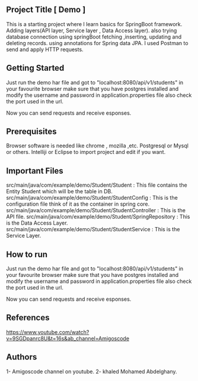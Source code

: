 ## Project Title [ Demo ]

This is a starting project where I learn basics for SpringBoot framework. Adding layers(API layer, Service layer , Data Access layer).
also trying database connection using springBoot fetching ,inserting, updating and deleting records. using annotations for Spring data JPA.
I used Postman to send and apply HTTP requests.


## Getting Started

Just run the demo har file and got to "localhost:8080/api/v1/students" in your favourite browser 
make sure that you have postgres installed and modify the username and password in application.properties file 
also check the port used in the url.

Now you can send requests and receive esponses.

## Prerequisites

Browser software is needed like chrome , mozilla ,etc.
Postgresql or Mysql or others.
Intelliji  or Eclipse to import project and edit if you want.

## Important Files

 src/main/java/com/example/demo/Student/Student   : This file contains the Entity Student which will be the table in DB.
 src/main/java/com/example/demo/Student/StudentConfig   : This is the configuration file think of it as the container in spring core.
 src/main/java/com/example/demo/Student/StudentController : This is the API file.
 src/main/java/com/example/demo/Student/SpringRepository : This is the Data Access Layer.
 src/main/java/com/example/demo/Student/StudentService : This is the Service Layer.
 
## How to run

Just run the demo har file and got to "localhost:8080/api/v1/students" in your favourite browser 
make sure that you have postgres installed and modify the username and password in application.properties file 
also check the port used in the url.

Now you can send requests and receive esponses.

## References 
  https://www.youtube.com/watch?v=9SGDpanrc8U&t=16s&ab_channel=Amigoscode



## Authors
 1- Amigoscode channel on youtube.
 2- khaled Mohamed Abdelghany.
